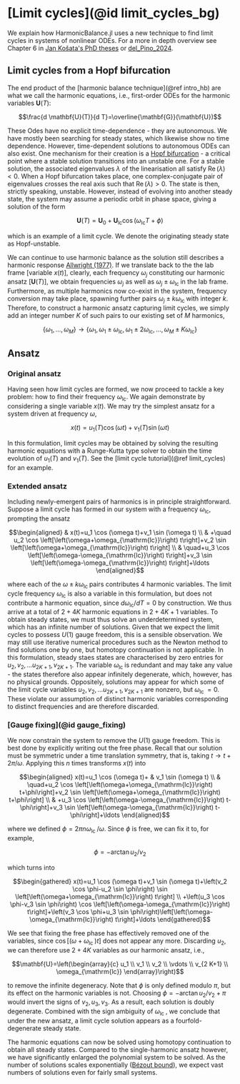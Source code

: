 # [Limit cycles](@id limit_cycles_bg)

We explain how HarmonicBalance.jl uses a new technique to find limit cycles in systems of nonlinear ODEs. For a more in depth overview see Chapter 6 in [Jan Košata's PhD theses](https://www.doi.org/10.3929/ethz-b-000589190) or [del_Pino_2024](https://www.doi.org/10.1103/PhysRevResearch.6.03318). 

## Limit cycles from a Hopf bifurcation
The end product of the [harmonic balance technique](@ref intro_hb) are what we call the harmonic equations, i.e., first-order ODEs for the harmonic variables $\mathbf{U}(T)$:
```math
\frac{d \mathbf{U}(T)}{d T}=\overline{\mathbf{G}}(\mathbf{U})
```
These Odes have no explicit time-dependence - they are autonomous. We have mostly been searching for steady states, which likewise show no time dependence. However, time-dependent solutions to autonomous ODEs can also exist. One mechanism for their creation is a [Hopf bifurcation](https://en.wikipedia.org/wiki/Hopf_bifurcation) - a critical point where a stable solution transitions into an unstable one. For a stable solution, the associated eigenvalues $\lambda$ of the linearisation all satisfy $\operatorname{Re}(\lambda)<0$. When a Hopf bifurcation takes place, one complex-conjugate pair of eigenvalues crosses the real axis such that $\operatorname{Re}(\lambda)>0$. The state is then, strictly speaking, unstable. However, instead of evolving into another steady state, the system may assume a periodic orbit in phase space, giving a solution of the form
```math
\mathbf{U}(T)=\mathbf{U}_0+\mathbf{U}_{\mathrm{lc}} \cos \left(\omega_{\mathrm{lc}} T+\phi\right)
```
which is an example of a limit cycle. We denote the originating steady state as Hopf-unstable.

We can continue to use harmonic balance as the solution still describes a harmonic response [Allwright (1977)](https://www.doi.org/10.1017/S0305004100054128). If we translate back to the the lab frame [variable $x(t)$], clearly, each frequency $\omega_j$ constituting our harmonic ansatz [$\mathbf{U}(T)$], we obtain frequencies $\omega_j$ as well as $\omega_j \pm \omega_{\text {lc }}$ in the lab frame. Furthermore, as multiple harmonics now co-exist in the system, frequency conversion may take place, spawning further pairs $\omega_j \pm k \omega_{\text {lc }}$ with integer $k$. Therefore, to construct a harmonic ansatz capturing limit cycles, we simply add an integer number $K$ of such pairs to our existing set of $M$ harmonics,
```math
\left\{\omega_1, \ldots, \omega_M\right\} \rightarrow\left\{\omega_1, \omega_1 \pm \omega_{\mathrm{lc}}, \omega_1 \pm 2 \omega_{\mathrm{lc}}, \ldots, \omega_M \pm K \omega_{\mathrm{lc}}\right\}
```

## Ansatz

### Original ansatz

Having seen how limit cycles are formed, we now proceed to tackle a key problem: how to find their frequency $\omega_{\mathrm{lc}}$. We again demonstrate by considering a single variable $x(t)$. We may try the simplest ansatz for a system driven at frequency $\omega$,
```math
x(t)=u_1(T) \cos (\omega t)+v_1(T) \sin (\omega t)
```
In this formulation, limit cycles may be obtained by solving the resulting harmonic equations with a Runge-Kutta type solver to obtain the time evolution of $u_1(T)$ and $v_1(T)$. See the [limit cycle tutorial](@ref limit_cycles) for an example.

### Extended ansatz
Including newly-emergent pairs of harmonics is in principle straightforward. Suppose a limit cycle has formed in our system with a frequency $\omega_{\mathrm{lc}}$, prompting the ansatz
```math
\begin{aligned}
& x(t)=u_1 \cos (\omega t)+v_1 \sin (\omega t) \\
& +\quad u_2 \cos \left[\left(\omega+\omega_{\mathrm{lc}}\right) t\right]+v_2 \sin \left[\left(\omega+\omega_{\mathrm{lc}}\right) t\right] \\
& \quad+u_3 \cos \left[\left(\omega-\omega_{\mathrm{lc}}\right) t\right]+v_3 \sin \left[\left(\omega-\omega_{\mathrm{lc}}\right) t\right]+\ldots
\end{aligned}
```
where each of the $\omega \pm k \omega_{\text {lc }}$ pairs contributes 4 harmonic variables. The limit cycle frequency $\omega_{\mathrm{lc}}$ is also a variable in this formulation, but does not contribute a harmonic equation, since $d \omega_{\mathrm{lc}} / d T=0$ by construction. We thus arrive at a total of $2+4 K$ harmonic equations in $2+4 K+1$ variables. To obtain steady states, we must thus solve an underdetermined system, which has an infinite number of solutions. Given that we expect the limit cycles to possess $U(1)$ gauge freedom, this is a sensible observation. We may still use iterative numerical procedures such as the Newton method to find solutions one by one, but homotopy continuation is not applicable.
In this formulation, steady staes states are characterised by zero entries for $u_2, v_2, \ldots u_{2 K+1}, v_{2 K+1}$. The variable $\omega_{\text {lc }}$ is redundant and may take any value - the states therefore also appear infinitely degenerate, which, however, has no physical grounds.
Oppositely, solutions may appear for which some of the limit cycle variables $u_2, v_2, \ldots u_{2 K+1}, v_{2 K+1}$ are nonzero, but $\omega_{\text {lc }}=0$. These violate our assumption of distinct harmonic variables corresponding to distinct frequencies and are therefore discarded.

### [Gauge fixing](@id gauge_fixing)
We now constrain the system to remove the $U(1)$ gauge freedom. This is best done by explicitly writing out the free phase. Recall that our solution must be symmetric under a time translation symmetry, that is, taking $t \rightarrow t+2 \pi / \omega$. Applying this $n$ times transforms $x(t)$ into
```math
\begin{aligned}
x(t)=u_1 \cos (\omega t)+ & v_1 \sin (\omega t) \\
& \quad+u_2 \cos \left[\left(\omega+\omega_{\mathrm{lc}}\right) t+\phi\right]+v_2 \sin \left[\left(\omega+\omega_{\mathrm{lc}}\right) t+\phi\right] \\
& +u_3 \cos \left[\left(\omega-\omega_{\mathrm{lc}}\right) t-\phi\right]+v_3 \sin \left[\left(\omega-\omega_{\mathrm{lc}}\right) t-\phi\right]+\ldots
\end{aligned}
```
where we defined $\phi=2 \pi n \omega_{\text {lc }} / \omega$. Since $\phi$ is free, we can fix it to, for example,
```math
\phi=-\arctan u_2 / v_2
```
which turns into
```math
\begin{gathered}
x(t)=u_1 \cos (\omega t)+v_1 \sin (\omega t)+\left(v_2 \cos \phi-u_2 \sin \phi\right) \sin \left[\left(\omega+\omega_{\mathrm{lc}}\right) t\right] \\
+\left(u_3 \cos \phi-v_3 \sin \phi\right) \cos \left[\left(\omega-\omega_{\mathrm{lc}}\right) t\right]+\left(v_3 \cos \phi+u_3 \sin \phi\right)\left[\left(\omega-\omega_{\mathrm{lc}}\right) t\right]+\ldots
\end{gathered}
```
We see that fixing the free phase has effectively removed one of the variables, since $\cos \left[\left(\omega+\omega_{\text {lc }}\right) t\right]$ does not appear any more. Discarding $u_2$, we can therefore use $2+4 K$ variables as our harmonic ansatz, i.e.,
```math
\mathbf{U}=\left(\begin{array}{c}
u_1 \\
v_1 \\
v_2 \\
\vdots \\
v_{2 K+1} \\
\omega_{\mathrm{lc}}
\end{array}\right)
```
to remove the infinite degeneracy. Note that $\phi$ is only defined modulo $\pi$, but its effect on the harmonic variables is not. Choosing $\phi=-\arctan u_2 / v_2+\pi$ would invert the signs of $v_2, u_3, v_3$. As a result, each solution is doubly degenerate. Combined with the sign ambiguity of $\omega_{\text {lc }}$, we conclude that under the new ansatz, a limit cycle solution appears as a fourfold-degenerate steady state.

The harmonic equations can now be solved using homotopy continuation to obtain all steady states. Compared to the single-harmonic ansatz however, we have significantly enlarged the polynomial system to be solved. As the number of solutions scales exponentially ([Bézout bound](https://en.wikipedia.org/wiki/B%C3%A9zout%27s_theorem)), we expect vast numbers of solutions even for fairly small systems.

